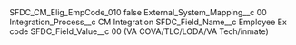 <?xml version="1.0" encoding="UTF-8"?>
<CustomMetadata xmlns="http://soap.sforce.com/2006/04/metadata" xmlns:xsi="http://www.w3.org/2001/XMLSchema-instance" xmlns:xsd="http://www.w3.org/2001/XMLSchema">
    <label>SFDC_CM_Elig_EmpCode_010</label>
    <protected>false</protected>
    <values>
        <field>External_System_Mapping__c</field>
        <value xsi:type="xsd:string">00</value>
    </values>
    <values>
        <field>Integration_Process__c</field>
        <value xsi:type="xsd:string">CM Integration</value>
    </values>
    <values>
        <field>SFDC_Field_Name__c</field>
        <value xsi:type="xsd:string">Employee Ex code</value>
    </values>
    <values>
        <field>SFDC_Field_Value__c</field>
        <value xsi:type="xsd:string">00 (VA COVA/TLC/LODA/VA Tech/inmate)</value>
    </values>
</CustomMetadata>
